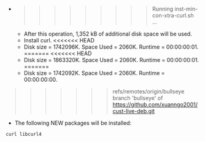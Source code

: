 * >>>>>>>>> Running inst-min-con-xtra-curl.sh ...
  * After this operation, 1,352 kB of additional disk space will be used.
  * Install curl.
<<<<<<< HEAD
  * Disk size = 1742096K. Space Used = 2060K. Runtime = 00:00:00:01.
=======
<<<<<<< HEAD
  * Disk size = 1863320K. Space Used = 2060K. Runtime = 00:00:00:01.
=======
  * Disk size = 1742092K. Space Used = 2060K. Runtime = 00:00:00:00.
>>>>>>> refs/remotes/origin/bullseye
>>>>>>> branch 'bullseye' of https://github.com/xuanngo2001/cust-live-deb.git
  * The following NEW packages will be installed:
  ```bash
curl libcurl4
  ```
